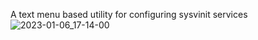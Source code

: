 A text menu based utility for configuring sysvinit services
![2023-01-06_17-14-00](https://user-images.githubusercontent.com/16477348/211029254-3a980989-97f2-446d-b4d4-7d5a011ea927.png)
